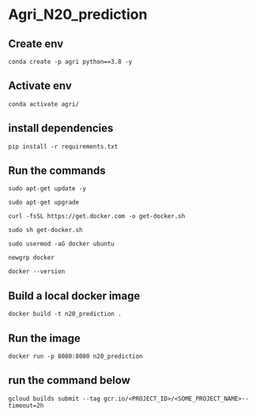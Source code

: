 # Agri_N20_prediction

## Create env
`conda create -p agri python==3.8 -y`

## Activate env
`conda activate agri/`

## install dependencies
`pip install -r requirements.txt`

## Run the commands
 
`sudo apt-get update -y`

`sudo apt-get upgrade`

`curl -fsSL https://get.docker.com -o get-docker.sh`

`sudo sh get-docker.sh`

`sudo usermod -aG docker ubuntu`

`newgrp docker`

`docker --version`

## Build a local docker image
`docker build -t n20_prediction .`

## Run the image
`docker run -p 8080:8080 n20_prediction`

## run the command below 
`gcloud builds submit --tag gcr.io/<PROJECT_ID>/<SOME_PROJECT_NAME>--timeout=2h`